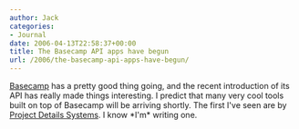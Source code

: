```yaml
---
author: Jack
categories:
- Journal
date: 2006-04-13T22:58:37+00:00
title: The Basecamp API apps have begun
url: /2006/the-basecamp-api-apps-have-begun/
---
```


[Basecamp][1] has a pretty good thing going, and the recent introduction of its API has really made things interesting. I predict that many very cool tools built on top of Basecamp will be arriving shortly. The first I've seen are by [Project Details Systems][2]. I know \*I'm\* writing one. 

[1]: <http://www.basecamphq.com/>
  

  
[2]: <http://www.projectdetail.com/>